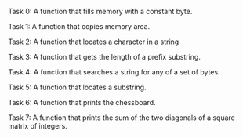 Task 0: A function that fills memory with a constant byte.

Task 1: A function that copies memory area.

Task 2: A function that locates a character in a string.

Task 3: A function that gets the length of a prefix substring.

Task 4: A function that searches a string for any of a set of bytes.

Task 5: A function that locates a substring.

Task 6: A function that prints the chessboard.

Task 7: A function that prints the sum of the two diagonals of a square matrix of integers.
